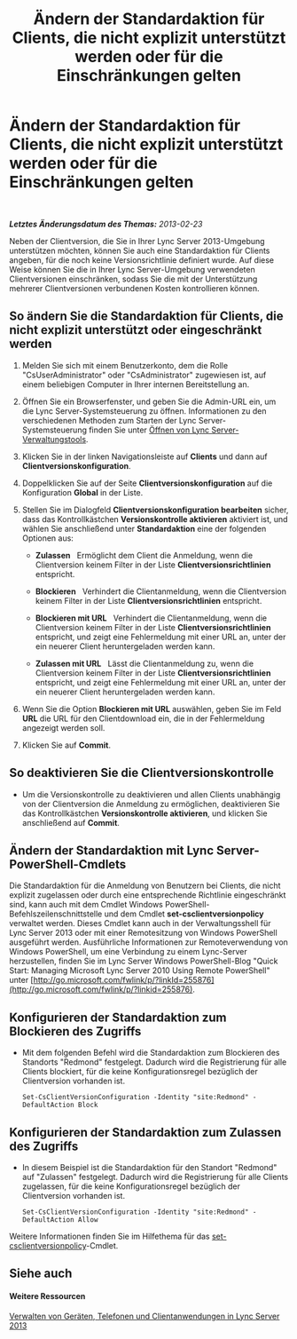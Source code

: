 ﻿---
title: Ändern der Standardaktion für Clients, die nicht explizit unterstützt werden oder für die Einschränkungen gelten
TOCTitle: Ändern der Standardaktion für Clients, die nicht explizit unterstützt werden oder für die Einschränkungen gelten
ms:assetid: 548dd0f5-62fe-4c3f-8952-2b9fd4c5fff3
ms:mtpsurl: https://technet.microsoft.com/de-de/library/Gg520994(v=OCS.15)
ms:contentKeyID: 49294026
ms.date: 05/19/2016
mtps_version: v=OCS.15
ms.translationtype: HT
---

# Ändern der Standardaktion für Clients, die nicht explizit unterstützt werden oder für die Einschränkungen gelten

 

_**Letztes Änderungsdatum des Themas:** 2013-02-23_

Neben der Clientversion, die Sie in Ihrer Lync Server 2013-Umgebung unterstützen möchten, können Sie auch eine Standardaktion für Clients angeben, für die noch keine Versionsrichtlinie definiert wurde. Auf diese Weise können Sie die in Ihrer Lync Server-Umgebung verwendeten Clientversionen einschränken, sodass Sie die mit der Unterstützung mehrerer Clientversionen verbundenen Kosten kontrollieren können.

## So ändern Sie die Standardaktion für Clients, die nicht explizit unterstützt oder eingeschränkt werden

1.  Melden Sie sich mit einem Benutzerkonto, dem die Rolle "CsUserAdministrator" oder "CsAdministrator" zugewiesen ist, auf einem beliebigen Computer in Ihrer internen Bereitstellung an.

2.  Öffnen Sie ein Browserfenster, und geben Sie die Admin-URL ein, um die Lync Server-Systemsteuerung zu öffnen. Informationen zu den verschiedenen Methoden zum Starten der Lync Server-Systemsteuerung finden Sie unter [Öffnen von Lync Server-Verwaltungstools](lync-server-2013-open-lync-server-administrative-tools.md).

3.  Klicken Sie in der linken Navigationsleiste auf **Clients** und dann auf **Clientversionskonfiguration**.

4.  Doppelklicken Sie auf der Seite **Clientversionskonfiguration** auf die Konfiguration **Global** in der Liste.

5.  Stellen Sie im Dialogfeld **Clientversionskonfiguration bearbeiten** sicher, dass das Kontrollkästchen **Versionskontrolle aktivieren** aktiviert ist, und wählen Sie anschließend unter **Standardaktion** eine der folgenden Optionen aus:
    
      - **Zulassen**   Ermöglicht dem Client die Anmeldung, wenn die Clientversion keinem Filter in der Liste **Clientversionsrichtlinien** entspricht.
    
      - **Blockieren**   Verhindert die Clientanmeldung, wenn die Clientversion keinem Filter in der Liste **Clientversionsrichtlinien** entspricht.
    
      - **Blockieren mit URL**   Verhindert die Clientanmeldung, wenn die Clientversion keinem Filter in der Liste **Clientversionsrichtlinien** entspricht, und zeigt eine Fehlermeldung mit einer URL an, unter der ein neuerer Client heruntergeladen werden kann.
    
      - **Zulassen mit URL**   Lässt die Clientanmeldung zu, wenn die Clientversion keinem Filter in der Liste **Clientversionsrichtlinien** entspricht, und zeigt eine Fehlermeldung mit einer URL an, unter der ein neuerer Client heruntergeladen werden kann.

6.  Wenn Sie die Option **Blockieren mit URL** auswählen, geben Sie im Feld **URL** die URL für den Clientdownload ein, die in der Fehlermeldung angezeigt werden soll.

7.  Klicken Sie auf **Commit**.

## So deaktivieren Sie die Clientversionskontrolle

  - Um die Versionskontrolle zu deaktivieren und allen Clients unabhängig von der Clientversion die Anmeldung zu ermöglichen, deaktivieren Sie das Kontrollkästchen **Versionskontrolle aktivieren**, und klicken Sie anschließend auf **Commit**.

## Ändern der Standardaktion mit Lync Server-PowerShell-Cmdlets

Die Standardaktion für die Anmeldung von Benutzern bei Clients, die nicht explizit zugelassen oder durch eine entsprechende Richtlinie eingeschränkt sind, kann auch mit dem Cmdlet Windows PowerShell-Befehlszeilenschnittstelle und dem Cmdlet **set-csclientversionpolicy** verwaltet werden. Dieses Cmdlet kann auch in der Verwaltungsshell für Lync Server 2013 oder mit einer Remotesitzung von Windows PowerShell ausgeführt werden. Ausführliche Informationen zur Remoteverwendung von Windows PowerShell, um eine Verbindung zu einem Lync-Server herzustellen, finden Sie im Lync Server Windows PowerShell-Blog "Quick Start: Managing Microsoft Lync Server 2010 Using Remote PowerShell" unter [http://go.microsoft.com/fwlink/p/?linkId=255876](http://go.microsoft.com/fwlink/p/?linkid=255876).

## Konfigurieren der Standardaktion zum Blockieren des Zugriffs

  - Mit dem folgenden Befehl wird die Standardaktion zum Blockieren des Standorts "Redmond" festgelegt. Dadurch wird die Registrierung für alle Clients blockiert, für die keine Konfigurationsregel bezüglich der Clientversion vorhanden ist.
    
        Set-CsClientVersionConfiguration -Identity "site:Redmond" -DefaultAction Block

## Konfigurieren der Standardaktion zum Zulassen des Zugriffs

  - In diesem Beispiel ist die Standardaktion für den Standort "Redmond" auf "Zulassen" festgelegt. Dadurch wird die Registrierung für alle Clients zugelassen, für die keine Konfigurationsregel bezüglich der Clientversion vorhanden ist.
    
        Set-CsClientVersionConfiguration -Identity "site:Redmond" -DefaultAction Allow

Weitere Informationen finden Sie im Hilfethema für das [set-csclientversionpolicy](https://docs.microsoft.com/en-us/powershell/module/skype/Set-CsClientVersionPolicy)-Cmdlet.

## Siehe auch

#### Weitere Ressourcen

[Verwalten von Geräten, Telefonen und Clientanwendungen in Lync Server 2013](lync-server-2013-managing-devices-phones-and-client-applications.md)

